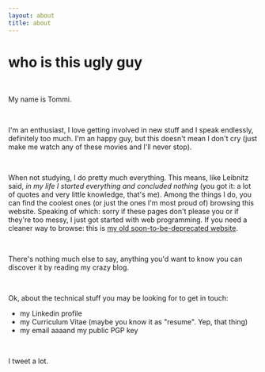```yaml
---
layout: about
title: about
---
```

# who is this ugly guy

<br />

My name is Tommi.

<br />

I'm an enthusiast, I love getting involved in new stuff and I speak endlessly, definitely too much. I'm an happy guy, but this doesn't mean I don't cry (just make me watch any of these movies and I'll never stop).

<br />

When not studying, I do pretty much everything. This means, like Leibnitz said, _in my life I started everything and concluded nothing_ (you got it: a lot of quotes and very little knowledge, that's me). Among the things I do, you can find the coolest ones (or just the ones I'm most proud of) browsing this website. Speaking of which: sorry if these pages don't please you or if they're too messy, I just got started with web programming. If you need a cleaner way to browse: this is [my old soon-to-be-deprecated website](https://xplosionmind.tk).

<br />

There's nothing much else to say, anything you'd want to know you can discover it by reading my crazy blog.

<br />

Ok, about the technical stuff you may be looking for to get in touch:

- my Linkedin profile
- my Curriculum Vitae (maybe you know it as "resume". Yep, that thing)
- my email aaaand my public PGP key

<br />

I tweet a lot.
